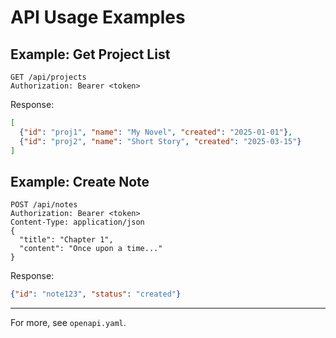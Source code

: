 # API Usage Examples

## Example: Get Project List
```http
GET /api/projects
Authorization: Bearer <token>
```
Response:
```json
[
  {"id": "proj1", "name": "My Novel", "created": "2025-01-01"},
  {"id": "proj2", "name": "Short Story", "created": "2025-03-15"}
]
```

## Example: Create Note
```http
POST /api/notes
Authorization: Bearer <token>
Content-Type: application/json
{
  "title": "Chapter 1",
  "content": "Once upon a time..."
}
```
Response:
```json
{"id": "note123", "status": "created"}
```

---

For more, see `openapi.yaml`.
